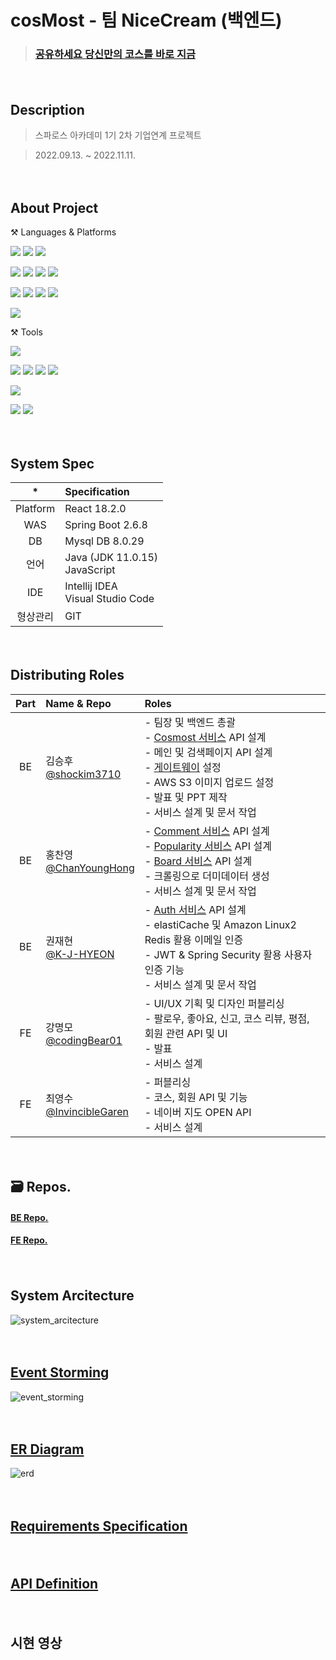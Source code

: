 
# cosMost - 팀 NiceCream (백엔드)
> ### [공유하세요 당신만의 코스를 바로 지금](https://cosmost.vercel.app/)
 
  
  
  
  
　  
## Description
> 스파로스 아카데미 1기 2차 기업연계 프로젝트

> 2022.09.13. ~ 2022.11.11.
 
  
  
  
  
　  
## About Project
⚒ Languages & Platforms

<img src="https://img.shields.io/badge/Java-007396?&style=for-the-badge&logo=Java&logoColor=white"/></a>
<img src="https://img.shields.io/badge/JPA-007396?&style=for-the-badge&logo=JPA&logoColor=white"/></a>
<img src="https://img.shields.io/badge/Gradle-02303A?&style=for-the-badge&logo=Gradle&logoColor=white"/></a>

<img src="https://img.shields.io/badge/mysql-4479A1?style=for-the-badge&logo=mysql&logoColor=white"></a>
<img src="https://img.shields.io/badge/Spring%20Boot-6DB33F?style=for-the-badge&logo=Spring%20Boot&logoColor=white"> </a>
<img src="https://img.shields.io/badge/Spring%20Security-6DB33F?style=for-the-badge&logo=Spring%20Security&logoColor=white"></a>
<img src="https://img.shields.io/badge/JSON%20Web%20Tokens-000000?style=for-the-badge&logo=JSON%20Web%20Tokens&logoColor=white"></a>

<img src="https://img.shields.io/badge/Amazon%20AWS-232F3E?style=for-the-badge&logo=Amazon%20AWS&logoColor=white"></a>
<img src="https://img.shields.io/badge/Amazon%20S3-569A31?style=for-the-badge&logo=Amazon%20S3&logoColor=white"></a>
<img src="https://img.shields.io/badge/Amazon%20EC2-FF9900?style=for-the-badge&logo=Amazon%20EC2&logoColor=white"></a>
<img src="https://img.shields.io/badge/Amazon%20ElastiCache-527FFF?style=for-the-badge&logo=Amazon%20ElastiCache&logoColor=white"></a>

<img src="https://img.shields.io/badge/Docker-2496ED?style=for-the-badge&logo=Docker&logoColor=white"></a>

⚒ Tools

<img src="https://img.shields.io/badge/IntelliJ%20IDEA-000000?&style=for-the-badge&logo=IntelliJ%20IDEA&logoColor=white"/> </a>


<img src="https://img.shields.io/badge/Git-F05032?&style=for-the-badge&logo=Git&logoColor=white"/> </a>
<img src="https://img.shields.io/badge/Notion-000000?&style=for-the-badge&logo=Notion&logoColor=white"/> </a>
<img src="https://img.shields.io/badge/Miro-050038?&style=for-the-badge&logo=Miro&logoColor=white"/> </a>
<img src="https://img.shields.io/badge/Google%20Sheets-34A853?&style=for-the-badge&logo=Google%20Sheets&logoColor=white"/> </a>

<img src="https://img.shields.io/badge/Postman-FF6C37?&style=for-the-badge&logo=Postman&logoColor=white"/> </a>

<img src="https://img.shields.io/badge/Slack-4A154B?&style=for-the-badge&logo=Slack&logoColor=white"/> </a>
<img src="https://img.shields.io/badge/Google%20Meet-00897B?&style=for-the-badge&logo=Google%20Meet&logoColor=white"/> </a>
  
  
  
  
　  

## System Spec
| * | Specification |
|:------:| :- |
| Platform | React 18.2.0 |
| WAS | Spring Boot 2.6.8 |
| DB | Mysql DB 8.0.29 |
| 언어 | Java (JDK 11.0.15) </br>JavaScript |
| IDE | Intellij IDEA </br>Visual Studio Code |
| 형상관리 | GIT |
 
 
  
  
  
  
　  

## Distributing Roles
|Part|Name & Repo|Roles|
|:---:|:---|:---|
|BE|김승후 </br>[@shockim3710](https://github.com/shockim3710)| - 팀장 및 백엔드 총괄 </br> - [Cosmost 서비스](https://github.com/CosMost-BE/cosmost-cosmost) API 설계 </br> - 메인 및 검색페이지 API 설계 </br> - [게이트웨이](https://github.com/CosMost-BE/cosmost-gateway) 설정 </br> - AWS S3 이미지 업로드 설정 </br> - 발표 및 PPT 제작 </br> - 서비스 설계 및 문서 작업 </br>|
|BE|홍찬영 </br>[@ChanYoungHong](https://github.com/ChanYoungHong)|- [Comment 서비스](https://github.com/CosMost-BE/cosmost-comment) API 설계 </br> - [Popularity 서비스](https://github.com/CosMost-BE/cosmost-popularity) API 설계 </br> - [Board 서비스](https://github.com/CosMost-BE/cosmost-board) API 설계 </br> - 크롤링으로 더미데이터 생성 </br> - 서비스 설계 및 문서 작업 </br>|
|BE|권재현 </br>[@K-J-HYEON](https://github.com/K-J-HYEON)|- [Auth 서비스](https://github.com/CosMost-BE/cosmost-auth) API 설계 </br> - elastiCache 및 Amazon Linux2 Redis 활용 이메일 인증 </br> - JWT & Spring Security 활용 사용자 인증 기능 </br> - 서비스 설계 및 문서 작업 </br>|
|FE|강명모 </br>[@codingBear01](https://github.com/codingBear01)|- UI/UX 기획 및 디자인 퍼블리싱 </br> - 팔로우, 좋아요, 신고, 코스 리뷰, 평점, 회원 관련 API 및 UI </br> - 발표 </br> - 서비스 설계 </br>|
|FE|최영수 </br>[@InvincibleGaren](https://github.com/InvincibleGaren)|- 퍼블리싱 </br>  - 코스, 회원 API 및 기능 </br> - 네이버 지도 OPEN API </br> - 서비스 설계 </br>|
 
  
  
  
  
　  
## 🗃 Repos.
#### [BE Repo.](https://github.com/orgs/CosMost-BE/repositories)
#### [FE Repo.](https://github.com/codingBear01/cosmost_fe)
 
  
  
  
  
　  
## System Arcitecture
![system_arcitecture](https://user-images.githubusercontent.com/95178119/201016512-614c23e3-c52c-4b1d-bb53-51a052d6c91c.png)
 
  
  
  
  
　  
## [Event Storming](https://miro.com/app/board/uXjVPFaLcAM=/)
![event_storming](https://user-images.githubusercontent.com/95178119/201017801-4484a489-5517-47cb-86c4-f1abea51d4c2.jpg)
 
  
  
  
  
　  
## [ER Diagram](https://www.erdcloud.com/d/aqxBCJLZKuoT5f75K)
![erd](https://user-images.githubusercontent.com/95178119/201016522-dcaf6ba2-d66d-4d54-b566-68c885b90d2c.png)
 
  
  
  
  
　  
## [Requirements Specification](https://applebanana.atlassian.net/wiki/spaces/~6029c153c5a0430067bd79ce/pages/edit-v2/11370497?draftShareId=d8554bdb-9740-4c97-95ad-378816943069)
 
  
  
  
  
　  
## [API Definition](https://docs.google.com/spreadsheets/d/1QWuBOwt4fPZEXaZ5XQ0yQyrJvEPdpJuf/edit?rtpof=true#gid=990061567)
 
  
  
  
  
　  
## 시현 영상
